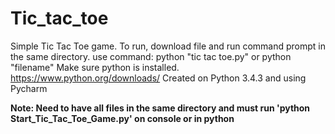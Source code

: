 # Tic_tac_toe
Simple Tic Tac Toe game.
To run, download file and run command prompt in the same directory.
use command: python "tic tac toe.py" or python "filename"
Make sure python is installed. https://www.python.org/downloads/
Created on Python 3.4.3 and using Pycharm

**Note: Need to have all files in the same directory and must run 'python Start_Tic_Tac_Toe_Game.py' on console or in python**
